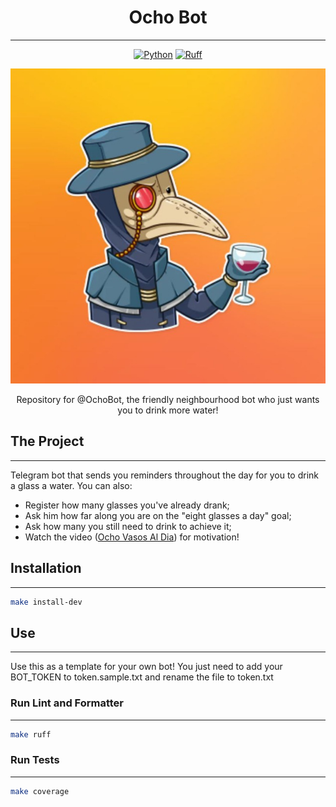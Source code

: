 <div align="center">

# Ocho Bot
---
[![Python](https://img.shields.io/badge/python-3.12-green)](https://www.python.org)
[![Ruff](https://img.shields.io/badge/code%20style-ruff-000000.svg)](https://github.com/psf/ruff)

![@OchoBot](/assets/images/ocho_avatar.jpg "@OchoBot")

Repository for @OchoBot, the friendly neighbourhood bot who just wants you to drink more water!
</div>

## The Project
---
Telegram bot that sends you reminders throughout the day for you to drink a glass a water. 
You can also: 
- Register how many glasses you've already drank;
- Ask him how far along you are on the "eight glasses a day" goal;
- Ask how many you still need to drink to achieve it;
- Watch the video ([Ocho Vasos Al Dia](https://www.youtube.com/watch?v=qfgaGcjp1tE&ab_channel=PedroRito)) for motivation!

## Installation
---
```sh
make install-dev
```

## Use
---
Use this as a template for your own bot! 
You just need to add your BOT_TOKEN to token.sample.txt and rename the file to token.txt

### Run Lint and Formatter
---
```sh
make ruff
```

### Run Tests
---
```sh
make coverage
```

